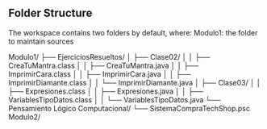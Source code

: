 ## Folder Structure

The workspace contains two folders by default, where:
Modulo1: the folder to maintain sources

Modulo1/
├── EjerciciosResueltos/
│   ├── Clase02/
│   │   ├── CreaTuMantra.class
│   │   ├── CreaTuMantra.java
│   │   ├── ImprimirCara.class
│   │   ├── ImprimirCara.java
│   │   ├── ImprimirDiamante.class
│   │   └── ImprimirDiamante.java
│   ├── Clase03/
│   │   ├── Expresiones.class
│   │   ├── Expresiones.java
│   │   ├── VariablesTipoDatos.class
│   │   └── VariablesTipoDatos.java
└── Pensamiento Lógico Computacional/
    └── SistemaCompraTechShop.psc
Modulo2/

